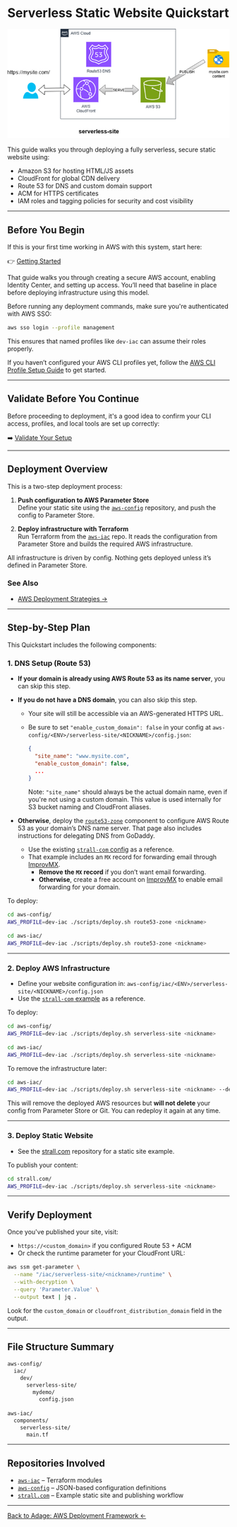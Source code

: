 # Serverless Static Website Quickstart

![Serverless Static Website](../img/serverless-site.drawio.png)

This guide walks you through deploying a fully serverless, secure static website using:

- Amazon S3 for hosting HTML/JS assets  
- CloudFront for global CDN delivery  
- Route 53 for DNS and custom domain support  
- ACM for HTTPS certificates  
- IAM roles and tagging policies for security and cost visibility

---

## Before You Begin

If this is your first time working in AWS with this system, start here:

👉 [Getting Started](../GETTING_STARTED.md)

That guide walks you through creating a secure AWS account, enabling Identity Center, and setting up access. You’ll need that baseline in place before deploying infrastructure using this model.

Before running any deployment commands, make sure you're authenticated with AWS SSO:

```sh
aws sso login --profile management
```

This ensures that named profiles like `dev-iac` can assume their roles properly.

If you haven’t configured your AWS CLI profiles yet, follow the [AWS CLI Profile Setup Guide](../setup/aws-cli-profiles.md) to get started.

---

## Validate Before You Continue

Before proceeding to deployment, it's a good idea to confirm your CLI access, profiles, and local tools are set up correctly:

➡️ [Validate Your Setup](../validate_setup.md)

---

## Deployment Overview

This is a two-step deployment process:

1. **Push configuration to AWS Parameter Store**  
   Define your static site using the [`aws-config`](https://github.com/usekarma/aws-config) repository, and push the config to Parameter Store.

2. **Deploy infrastructure with Terraform**  
   Run Terraform from the [`aws-iac`](https://github.com/usekarma/aws-iac) repo. It reads the configuration from Parameter Store and builds the required AWS infrastructure.

All infrastructure is driven by config. Nothing gets deployed unless it’s defined in Parameter Store.

### See Also

- [AWS Deployment Strategies →](../deployment/README.md)

---

## Step-by-Step Plan

This Quickstart includes the following components:

### 1. DNS Setup (Route 53)

- **If your domain is already using AWS Route 53 as its name server**, you can skip this step.

- **If you do not have a DNS domain**, you can also skip this step.
  - Your site will still be accessible via an AWS-generated HTTPS URL.
  - Be sure to set `"enable_custom_domain": false` in your config at `aws-config/<ENV>/serverless-site/<NICKNAME>/config.json`:

    ```json
    {
      "site_name": "www.mysite.com",
      "enable_custom_domain": false,
      ...
    }
    ```

    Note: `"site_name"` should always be the actual domain name, even if you're not using a custom domain. This value is used internally for S3 bucket naming and CloudFront aliases.

- **Otherwise**, deploy the [`route53-zone`](https://github.com/usekarma/aws-iac/tree/main/components/route53-zone) component to configure AWS Route 53 as your domain’s DNS name server. That page also includes instructions for delegating DNS from GoDaddy.
  - Use the existing [`strall-com` config](https://github.com/usekarma/aws-config/blob/main/iac/prod/route53-zone/strall-com/config.json) as a reference.
  - That example includes an `MX` record for forwarding email through [ImprovMX](https://improvmx.com/).
    - **Remove the `MX` record** if you don’t want email forwarding.
    - **Otherwise**, create a free account on [ImprovMX](https://improvmx.com/) to enable email forwarding for your domain.

To deploy:

```sh
cd aws-config/
AWS_PROFILE=dev-iac ./scripts/deploy.sh route53-zone <nickname>
```

```sh
cd aws-iac/
AWS_PROFILE=dev-iac ./scripts/deploy.sh route53-zone <nickname>
```

---

### 2. Deploy AWS Infrastructure

- Define your website configuration in:
  `aws-config/iac/<ENV>/serverless-site/<NICKNAME>/config.json`
- Use the [`strall-com` example](https://github.com/usekarma/aws-config/blob/main/iac/prod/serverless-site/strall-com/config.json) as a reference.

To deploy:

```sh
cd aws-config/
AWS_PROFILE=dev-iac ./scripts/deploy.sh serverless-site <nickname>
```

```sh
cd aws-iac/
AWS_PROFILE=dev-iac ./scripts/deploy.sh serverless-site <nickname>
```

To remove the infrastructure later:

```sh
cd aws-iac/
AWS_PROFILE=dev-iac ./scripts/deploy.sh serverless-site <nickname> --destroy
```

This will remove the deployed AWS resources but **will not delete** your config from Parameter Store or Git. You can redeploy it again at any time.

---

### 3. Deploy Static Website

- See the [strall.com](https://github.com/usekarma/strall.com) repository for a static site example.

To publish your content:

```sh
cd strall.com/
AWS_PROFILE=dev-iac ./scripts/deploy.sh serverless-site <nickname>
```

---

## Verify Deployment

Once you've published your site, visit:

- `https://<custom_domain>` if you configured Route 53 + ACM
- Or check the runtime parameter for your CloudFront URL:

```sh
aws ssm get-parameter \
  --name "/iac/serverless-site/<nickname>/runtime" \
  --with-decryption \
  --query 'Parameter.Value' \
  --output text | jq .
```

Look for the `custom_domain` or `cloudfront_distribution_domain` field in the output.

---

## File Structure Summary

```text
aws-config/
  iac/
    dev/
      serverless-site/
        mydemo/
          config.json

aws-iac/
  components/
    serverless-site/
      main.tf
```

---

## Repositories Involved

- [`aws-iac`](https://github.com/usekarma/aws-iac) – Terraform modules  
- [`aws-config`](https://github.com/usekarma/aws-config) – JSON-based configuration definitions  
- [`strall.com`](https://github.com/usekarma/strall.com) – Example static site and publishing workflow  

---

[Back to Adage: AWS Deployment Framework ←](../README.md)

